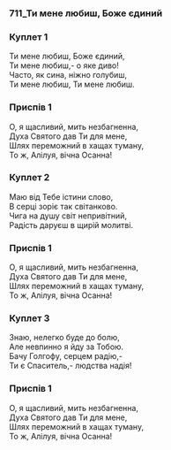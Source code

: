 ### 711_Ти мене любиш, Боже єдиний
### Куплет 1
Ти мене любиш, Боже єдиний, <br/>Ти мене любиш,- о яке диво!<br/>Часто, як сина, ніжно голубиш, <br/>Ти мене любиш, Ти мене любиш.
### Приспів 1
О, я щасливий, мить незбагненна, <br/>Духа Святого дав Ти для мене, <br/>Шлях переможний в хащах туману, <br/>То ж, Алілуя, вічна Осанна!
### Куплет 2
Маю від Тебе істини слово, <br/>В серці зоріє так світанково.<br/>Чига на душу світ непривітний, <br/>Радість даруєш в щирій молитві.
### Приспів 1
О, я щасливий, мить незбагненна, <br/>Духа Святого дав Ти для мене, <br/>Шлях переможний в хащах туману, <br/>То ж, Алілуя, вічна Осанна!
### Куплет 3
Знаю, нелегко буде до болю, <br/>Але невпинно я йду за Тобою. <br/>Бачу Голгофу, серцем радію,- <br/>Ти є Спаситель,- людства надія!
### Приспів 1
О, я щасливий, мить незбагненна, <br/>Духа Святого дав Ти для мене, <br/>Шлях переможний в хащах туману, <br/>То ж, Алілуя, вічна Осанна!
